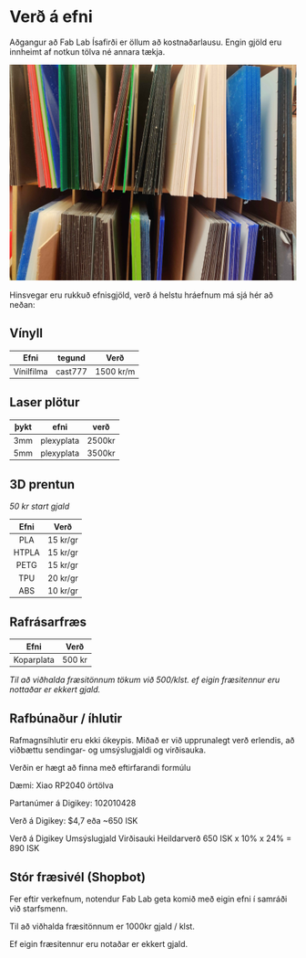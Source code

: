 # Verð á efni

Aðgangur að Fab Lab Ísafirði er öllum að kostnaðarlausu. Engin gjöld eru innheimt af notkun tölva né annara tækja.

![efni](../assets/img/annad/efni.jpg)

Hinsvegar eru rukkuð efnisgjöld, verð á helstu hráefnum má sjá hér að neðan:

## Vínyll

|Efni      |tegund	|Verð|
|:---:|:---:|:---:|
|Vínilfilma |cast777	|1500 kr/m|


## Laser plötur

|þykt|  efni    |   verð   |       
|:--:|:--------:|:--------:|       
|3mm |plexyplata| 2500kr   |        
|5mm |plexyplata| 3500kr   |        

## 3D prentun 

*50 kr start gjald*

|Efni	| Verð    |
|:-----:|:-------:|
|PLA	| 15 kr/gr|
|HTPLA	| 15 kr/gr|
|PETG	| 15 kr/gr|
|TPU	| 20 kr/gr|
|ABS	| 10 kr/gr|

## Rafrásarfræs

| Efni	|Verð|
|:-:|:-:|
|Koparplata	|500 kr|

*Til að viðhalda fræsitönnum tökum við 500/klst. ef eigin fræsitennur eru nottaðar er ekkert gjald.*


## Rafbúnaður / íhlutir

Rafmagnsíhlutir eru ekki ókeypis. Miðað er við upprunalegt verð erlendis, að viðbættu sendingar- og umsýslugjaldi og virðisauka.

Verðin er hægt að finna með eftirfarandi formúlu

Dæmi: Xiao RP2040 örtölva

Partanúmer á Digikey: 102010428

Verð á Digikey: $4,7 eða ~650 ISK

Verð á Digikey	Umsýslugjald	Virðisauki	Heildarverð
650 ISK	x 10%	x 24%	= 890 ISK


## Stór fræsivél (Shopbot)

Fer eftir verkefnum, notendur Fab Lab geta komið með eigin efni í samráði við starfsmenn.

Til að viðhalda fræsitönnum er 1000kr gjald / klst.

Ef eigin fræsitennur eru notaðar er ekkert gjald.